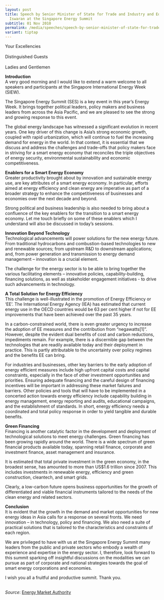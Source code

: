 ```yaml
---
layout: post
title: Speech by Senior Minister of State for Trade and Industry and Education S
  Iswaran at the Singapore Energy Summit
subtitle: 01 Nov 2010
permalink: /media/speeches/speech-by-senior-minister-of-state-for-trade-and-industry-and-education-s-iswaran-at-the-singapore-energy-summit-1-november-2010/
variant: tiptap
---
```

<p>Your Excellencies<br><br>Distinguished Guests <br><br>Ladies and Gentlemen</p><p><strong>Introduction</strong><br>A very good morning and I would like to extend a warm welcome to all speakers and participants at the Singapore International Energy Week (SIEW).</p><p>The Singapore Energy Summit (SES) is a key event in this year’s Energy Week. It brings together political leaders, policy makers and business leaders from across the Asia Pacific, and we are pleased to see the strong and growing response to this event.</p><p>The global energy landscape has witnessed a significant evolution in recent years. One key driver of this change is Asia’s strong economic growth, coupled with rapid urbanization, which will continue to fuel the increasing demand for energy in the world. In that context, it is essential that we discuss and address the challenges and trade-offs that policy makers face in striving for a smart energy economy that reconciles the triple objectives of energy security, environmental sustainability and economic competitiveness.</p><p><strong>Enablers for a Smart Energy Economy</strong><br>Greater productivity brought about by innovation and sustainable energy use, are key attributes of a smart energy economy. In particular, efforts aimed at energy efficiency and clean energy are imperative as part of a broader strategy to enhance the competitiveness of businesses and economies over the next decade and beyond.</p><p>Strong political and business leadership is also needed to bring about a confluence of the key enablers for the transition to a smart energy economy. Let me touch briefly on some of these enablers which I understand will also be discussed in today’s sessions.</p><p><strong>Innovation Beyond Technology</strong><br>Technological advancements will power solutions for the new energy future. From traditional hydrocarbons and combustion-based technologies to new and renewable sources; from upstream R&amp;D to downstream applications; and, from power generation and transmission to energy demand management – innovation is a crucial element.</p><p>The challenge for the energy sector is to be able to bring together the various facilitating elements – innovative policies, capability-building, financing solutions, as well as stakeholder engagement initiatives - to drive such advancements in technology.</p><p><strong>A Total Solution for Energy Efficiency</strong><br>This challenge is well-illustrated in the promotion of Energy Efficiency or ‘EE’. The International Energy Agency (IEA) has estimated that current energy use in the OECD countries would be 63 per cent higher if not for EE improvements that have been achieved over the past 35 years.</p><p>In a carbon-constrained world, there is even greater urgency to increase the adoption of EE measures and the contribution from “negawatts[1]”. However, despite the evident dual benefits of cost and carbon reductions, impediments remain. For example, there is a discernible gap between the technologies that are readily available today and their deployment in practice. This is partly attributable to the uncertainty over policy regimes and the benefits EE can bring.</p><p>For industries and businesses, other key barriers to the early adoption of energy efficient measures include high upfront capital costs and capital constraints, especially in the face of other investment opportunities and priorities. Ensuring adequate financing and the careful design of financing incentives will be important in addressing these market failures and barriers. Other policies and tools that will have to be implemented in a concerted action towards energy efficiency include capability building in energy management, energy reporting and audits, educational campaigns, and the establishment of standards. In short, energy efficiency needs a coordinated and total policy response in order to yield tangible and durable benefits.</p><p><strong>Green Financing</strong><br>Financing is another catalytic factor in the development and deployment of technological solutions to meet energy challenges. Green financing has been growing rapidly around the world. There is a wide spectrum of green financial products available today, spanning retail finance, corporate and investment finance, asset management and insurance.</p><p>It is estimated that total private investment in the green economy, in the broadest sense, has amounted to more than US$1.6 trillion since 2007. This includes investments in renewable energy, efficiency and green construction, cleantech, and smart grids.</p><p>Clearly, a low-carbon future opens business opportunities for the growth of differentiated and viable financial instruments tailored to the needs of the clean energy and related sectors.</p><p><strong>Conclusion</strong><br>It is evident that the growth in the demand and market opportunities for new energy ideas in Asia calls for a response on several fronts. We need innovation – in technology, policy and financing. We also need a suite of practical solutions that is tailored to the characteristics and constraints of each region.</p><p>We are privileged to have with us at the Singapore Energy Summit many leaders from the public and private sectors who embody a wealth of experience and expertise in the energy sector. I, therefore, look forward to this summit sparking off insightful discussions on the modalities we can pursue as part of corporate and national strategies towards the goal of smart energy corporations and economies.</p><p>I wish you all a fruitful and productive summit. Thank you. <br><br></p><p><em>Source</em>: <a href="https://www.ema.gov.sg/news-events/news/speeches/2010/speech-by-mr-s-iswaran-senior-minister-of-state-for-trade-and-industry-and-education-at-the-singapore-energy-summit" rel="noopener noreferrer nofollow" target="_blank">Energy Market Authority</a></p>